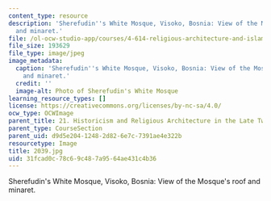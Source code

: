 ```yaml
---
content_type: resource
description: 'Sherefudin''s White Mosque, Visoko, Bosnia: View of the Mosque''s roof
  and minaret.'
file: /ol-ocw-studio-app/courses/4-614-religious-architecture-and-islamic-cultures-fall-2002/31fcad0c78c69c487a9564ae431c4b36_2039.jpg
file_size: 193629
file_type: image/jpeg
image_metadata:
  caption: 'Sherefudin''s White Mosque, Visoko, Bosnia: View of the Mosque''s roof
    and minaret.'
  credit: ''
  image-alt: Photo of Sherefudin's White Mosque
learning_resource_types: []
license: https://creativecommons.org/licenses/by-nc-sa/4.0/
ocw_type: OCWImage
parent_title: 21. Historicism and Religious Architecture in the Late Twentieth Century
parent_type: CourseSection
parent_uid: d9d5e204-1248-2d82-6e7c-7391ae4e322b
resourcetype: Image
title: 2039.jpg
uid: 31fcad0c-78c6-9c48-7a95-64ae431c4b36
---
```

Sherefudin's White Mosque, Visoko, Bosnia: View of the Mosque's roof and minaret.